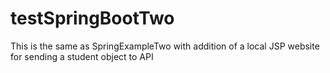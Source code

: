 # testSpringBootTwo
This is the same as SpringExampleTwo with addition of a local JSP website for sending a student object to API
